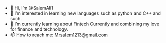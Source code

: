- 👋 Hi, I’m @SalemAli1
- 👀 I’m interested in learning new languages such as python and C++ and such. 
- 🌱 I’m currently learning about Fintech Currently and combining my love for finance and technology.
- 📫 How to reach me: Mrsalem1213@gmail.com

<!---
SalemAli1/SalemAli1 is a ✨ special ✨ repository because its `README.md` (this file) appears on your GitHub profile.
You can click the Preview link to take a look at your changes.
--->
